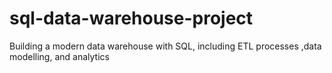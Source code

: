 # sql-data-warehouse-project
Building a modern data warehouse  with SQL, including ETL processes ,data modelling, and analytics 
